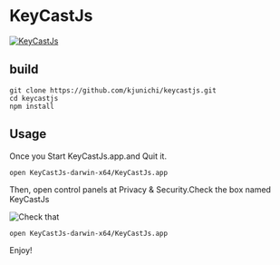 # KeyCastJs

[![KeyCastJs](http://img.youtube.com/vi/31d83kMpbKY/0.jpg)](http://www.youtube.com/watch?v=31d83kMpbKY)

## build

```
git clone https://github.com/kjunichi/keycastjs.git
cd keycastjs
npm install
```

## Usage

Once you Start KeyCastJs.app.and Quit it.

```
open KeyCastJs-darwin-x64/KeyCastJs.app
```

Then, open control panels at Privacy & Security.Check the box named KeyCastJs

![Check that](http://cdn-ak.f.st-hatena.com/images/fotolife/k/kjw_junichi/20151207/20151207073228.png)

```
open KeyCastJs-darwin-x64/KeyCastJs.app
```

Enjoy!
